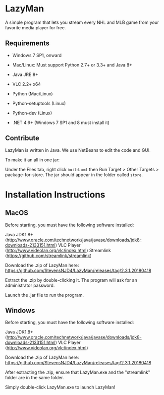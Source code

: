 # LazyMan

A simple program that lets you stream every NHL and MLB game from your favorite media player for free.

## Requirements

* Windows 7 SP1, onward
* Mac/Linux: Must support Python 2.7+ or 3.3+ and Java 8+

* Java JRE 8+
* VLC 2.2+ x64
* Python (Mac/Linux)
* Python-setuptools (Linux)
* Python-dev (Linux)
* .NET 4.6+ (Windows 7 SP1 and 8 must install it)

## Contribute 

LazyMan is written in Java. We use NetBeans to edit the code and GUI.

To make it an all in one jar:

Under the Files tab, right click `build.xml` then Run Target > Other Targets > package-for-store. The jar should appear in the folder called `store`.

# Installation Instructions

## MacOS

Before starting, you must have the following software installed:

  Java JDK1.8+ (http://www.oracle.com/technetwork/java/javase/downloads/jdk8-downloads-2133151.html)
  VLC Player (http://www.videolan.org/vlc/index.html)
  Streamlink (https://github.com/streamlink/streamlink)
  
Download the .zip of LazyMan here: https://github.com/StevensNJD4/LazyMan/releases/tag/2.3.1.20180418 

Extract the .zip by double-clicking it. The program will ask for an administrator password.

Launch the .jar file to run the program.

## Windows

Before starting, you must have the following software installed:

  Java JDK1.8+ (http://www.oracle.com/technetwork/java/javase/downloads/jdk8-downloads-2133151.html)
  VLC Player (http://www.videolan.org/vlc/index.html)

Download the .zip of LazyMan here: https://github.com/StevensNJD4/LazyMan/releases/tag/2.3.1.20180418

After extracting the .zip, ensure that LazyMan.exe and the "streamlink" folder are in the same folder.

Simply double-click LazyMan.exe to launch LazyMan!



